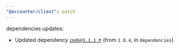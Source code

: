 ```yaml
---
"@accounter/client": patch
---
```

dependencies updates:
  - Updated dependency [`cmdk@1.1.1` ↗︎](https://www.npmjs.com/package/cmdk/v/1.1.1) (from `1.0.4`, in `dependencies`)
